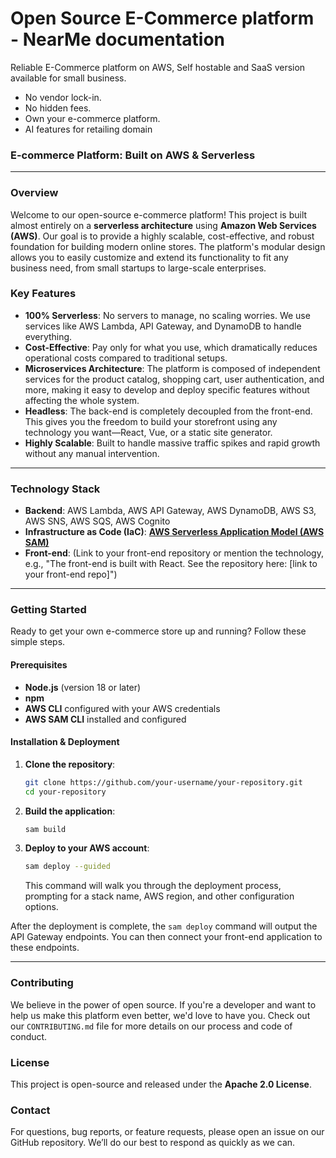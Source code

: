 # Open Source E-Commerce platform - NearMe documentation
Reliable E-Commerce platform on AWS, Self hostable and SaaS version available for small business.
- No vendor lock-in.
- No hidden fees.
- Own your e-commerce platform.
- AI features for retailing domain

### **E-commerce Platform: Built on AWS & Serverless**

-----

### **Overview**

Welcome to our open-source e-commerce platform\! This project is built almost entirely on a **serverless architecture** using **Amazon Web Services (AWS)**. Our goal is to provide a highly scalable, cost-effective, and robust foundation for building modern online stores. The platform's modular design allows you to easily customize and extend its functionality to fit any business need, from small startups to large-scale enterprises.

### **Key Features**

  * **100% Serverless**: No servers to manage, no scaling worries. We use services like AWS Lambda, API Gateway, and DynamoDB to handle everything.
  * **Cost-Effective**: Pay only for what you use, which dramatically reduces operational costs compared to traditional setups.
  * **Microservices Architecture**: The platform is composed of independent services for the product catalog, shopping cart, user authentication, and more, making it easy to develop and deploy specific features without affecting the whole system.
  * **Headless**: The back-end is completely decoupled from the front-end. This gives you the freedom to build your storefront using any technology you want—React, Vue, or a static site generator.
  * **Highly Scalable**: Built to handle massive traffic spikes and rapid growth without any manual intervention.

-----

### **Technology Stack**

  * **Backend**: AWS Lambda, AWS API Gateway, AWS DynamoDB, AWS S3, AWS SNS, AWS SQS, AWS Cognito
  * **Infrastructure as Code (IaC)**: [**AWS Serverless Application Model (AWS SAM)**](https://aws.amazon.com/serverless/sam/)
  * **Front-end**: (Link to your front-end repository or mention the technology, e.g., "The front-end is built with React. See the repository here: [link to your front-end repo]")

-----

### **Getting Started**

Ready to get your own e-commerce store up and running? Follow these simple steps.

#### **Prerequisites**

  * **Node.js** (version 18 or later)
  * **npm**
  * **AWS CLI** configured with your AWS credentials
  * **AWS SAM CLI** installed and configured

#### **Installation & Deployment**

1.  **Clone the repository**:
    ```bash
    git clone https://github.com/your-username/your-repository.git
    cd your-repository
    ```
2.  **Build the application**:
    ```bash
    sam build
    ```
3.  **Deploy to your AWS account**:
    ```bash
    sam deploy --guided
    ```
    This command will walk you through the deployment process, prompting for a stack name, AWS region, and other configuration options.

After the deployment is complete, the `sam deploy` command will output the API Gateway endpoints. You can then connect your front-end application to these endpoints.

-----

### **Contributing**

We believe in the power of open source. If you're a developer and want to help us make this platform even better, we'd love to have you. Check out our `CONTRIBUTING.md` file for more details on our process and code of conduct.

### **License**

This project is open-source and released under the **Apache 2.0 License**.

### **Contact**

For questions, bug reports, or feature requests, please open an issue on our GitHub repository. We’ll do our best to respond as quickly as we can.
